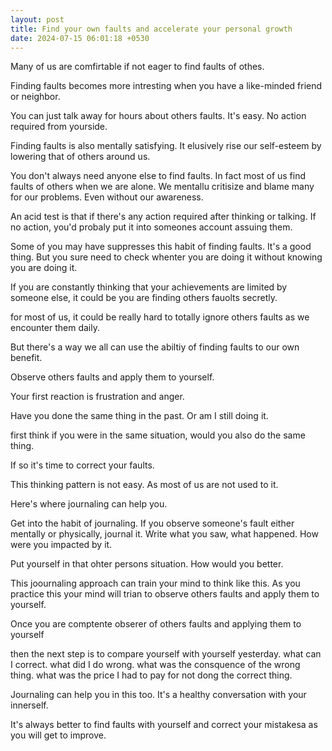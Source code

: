 ```yaml
---
layout: post
title: Find your own faults and accelerate your personal growth
date: 2024-07-15 06:01:18 +0530
---
```


Many of us are comfirtable if not eager to find faults of othes.

Finding faults becomes more intresting when you have a like-minded friend or neighbor. 

You can just talk away for hours about others faults. It's easy. No action required from yourside.

Finding faults is also mentally satisfying. It elusively rise our self-esteem by lowering that of others around us. 

You don't always need anyone else to find faults. In fact most of us find faults of others when we are alone. We mentallu critisize and blame many for our problems. Even without our awareness.

An acid test is that if there's any action required after thinking or talking. If no action, you'd probaly put it into someones account assuing them. 

Some of you may have suppresses this habit of finding faults. It's a good thing. But you sure need to check whenter you are doing it without knowing you are doing it. 

If you are constantly thinking that your achievements are limited by someone else, it could be you are finding others fauolts secretly.

for most of us, it could be really hard to totally ignore others faults as we encounter them daily.

But there's a way we all can use the abiltiy of finding faults to our own  benefit.

Observe others faults and apply them to yourself. 

Your first reaction is frustration and anger.

Have you done the same thing in the past. Or am I still doing it. 

first think if you were in the same situation, would you also do the same thing.

If so it's time to correct your faults.

This thinking pattern is not easy. As most of us are not used to it. 

Here's where journaling can help you. 

Get into the habit of journaling. If you observe someone's fault either mentally or physically, journal it. Write what you saw, what happened. How were you impacted by it. 

Put yourself in that ohter persons situation. How would you better.

This joournaling approach can train your mind to think like this. As you practice this your mind will trian to observe others faults and apply them to yourself. 

Once you are comptente obserer of others faults and applying them to yourself 

then the next step is to compare yourself with yourself yesterday. what can I correct. what did I do wrong. what was the consquence of the wrong thing. what was the price I had to pay for not dong the correct thing.

Journaling can help you in this too. It's a healthy conversation with your innerself. 

It's always better to find faults with yourself and correct your mistakesa as you will get to improve.


